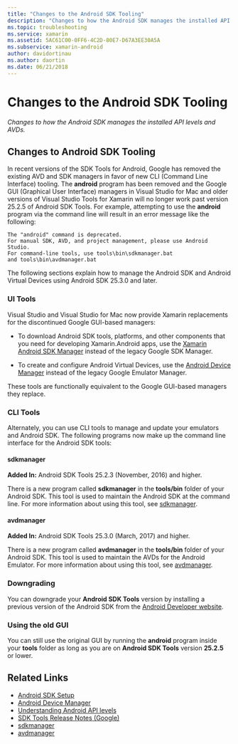 ```yaml
---
title: "Changes to the Android SDK Tooling"
description: "Changes to how the Android SDK manages the installed API levels and AVDs."
ms.topic: troubleshooting
ms.service: xamarin
ms.assetid: 5AC61C00-0FF6-4C2D-80E7-D67A3EE30A5A
ms.subservice: xamarin-android
author: davidortinau
ms.author: daortin
ms.date: 06/21/2018
---
```


# Changes to the Android SDK Tooling

_Changes to how the Android SDK manages the installed API levels and AVDs._

## Changes to Android SDK Tooling

In recent versions of the SDK Tools for Android, Google has removed the
existing AVD and SDK managers in favor of new CLI (Command Line
Interface) tooling. The **android** program has been removed and the
Google GUI (Graphical User Interface) managers in Visual Studio for Mac
and older versions of Visual Studio Tools for Xamarin will no longer work
past version 25.2.5 of Android SDK Tools. For example, attempting to
use the **android** program via the command line will result in an
error message like the following:

```shell
The "android" command is deprecated.
For manual SDK, AVD, and project management, please use Android Studio.
For command-line tools, use tools\bin\sdkmanager.bat
and tools\bin\avdmanager.bat
```

The following sections explain how to manage the Android SDK and
Android Virtual Devices using Android SDK 25.3.0 and later.

### UI Tools

Visual Studio and Visual Studio for Mac now provide Xamarin replacements
for the discontinued Google GUI-based managers:

- To download Android SDK tools, platforms, and other components that
    you need for developing Xamarin.Android apps, use the
    [Xamarin Android SDK Manager](~/android/get-started/installation/android-sdk.md)
    instead of the legacy Google SDK Manager.

- To create and configure Android Virtual Devices, use 
    the [Android Device Manager](~/android/get-started/installation/android-emulator/device-manager.md)
    instead of the legacy Google Emulator Manager.

These tools are functionally equivalent to the Google GUI-based
managers they replace.

### CLI Tools

Alternately, you can use CLI tools to manage and update your emulators
and Android SDK. The following programs now make up the command line
interface for the Android SDK tools:

#### sdkmanager

**Added In:** Android SDK Tools 25.2.3 (November, 2016) and higher.

There is a new program called **sdkmanager** in the **tools/bin**
folder of your Android SDK. This tool is used to maintain the Android
SDK at the command line. For more information about using this tool,
see [sdkmanager](https://developer.android.com/studio/command-line/sdkmanager.html).

#### avdmanager

**Added In:** Android SDK Tools 25.3.0 (March, 2017) and higher.

There is a new program called **avdmanager** in the **tools/bin**
folder of your Android SDK. This tool is used to maintain the AVDs for
the Android Emulator. For more information about using this
tool, see [avdmanager](https://developer.android.com/studio/command-line/avdmanager.html).

### Downgrading

You can downgrade your **Android SDK Tools** version by installing a
previous version of the Android SDK from the
[Android Developer website](https://developer.android.com/studio/index.html).

### Using the old GUI

You can still use the original GUI by running the **android** program
inside your **tools** folder as long as you are on **Android SDK
Tools** version **25.2.5** or lower.

## Related Links

- [Android SDK Setup](~/android/get-started/installation/android-sdk.md)
- [Android Device Manager](~/android/get-started/installation/android-emulator/device-manager.md)
- [Understanding Android API levels](~/android/app-fundamentals/android-api-levels.md)
- [SDK Tools Release Notes (Google)](https://developer.android.com/studio/releases/sdk-tools.html)
- [sdkmanager](https://developer.android.com/studio/command-line/sdkmanager.html)
- [avdmanager](https://developer.android.com/studio/command-line/avdmanager.html)
